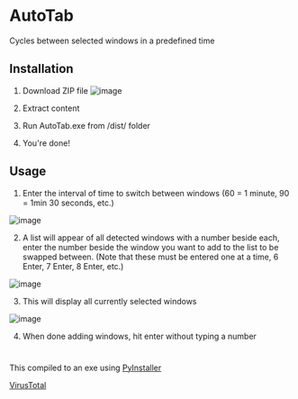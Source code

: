 # AutoTab
Cycles between selected windows in a predefined time

## Installation
1. Download ZIP file
![image](https://user-images.githubusercontent.com/73455686/228621050-2f74a5b2-2d96-4a93-af6b-6ba99a334f71.png)

2. Extract content
3. Run AutoTab.exe from /dist/ folder
4. You're done!

## Usage
1. Enter the interval of time to switch between windows (60 = 1 minute, 90 = 1min 30 seconds, etc.)

![image](https://user-images.githubusercontent.com/73455686/228623669-7902d0ef-6dcd-4992-84f0-2d439f044743.png)

2. A list will appear of all detected windows with a number beside each, enter the number beside the window you want to add to the list to be swapped between.
(Note that these must be entered one at a time, 6 Enter, 7 Enter, 8 Enter, etc.)


![image](https://user-images.githubusercontent.com/73455686/228625983-9e67fe1f-5e18-4033-8cf6-3656158019b0.png)


3. This will display all currently selected windows


![image](https://user-images.githubusercontent.com/73455686/228625424-d36b49b4-7eef-4717-8f7d-3b89c42509e5.png)


4. When done adding windows, hit enter without typing a number

#
This compiled to an exe using [PyInstaller](https://pyinstaller.org)

[VirusTotal](https://www.virustotal.com/gui/file/7d4d6c1afc99c35b8c7bdd605a310db5ed1d3edd31b01149f906b15c8b51468e?nocache=1)
